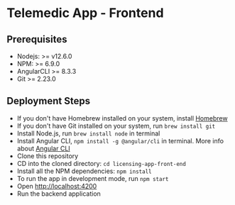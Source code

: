 # Telemedic App - Frontend

## Prerequisites

- Nodejs: >= v12.6.0
- NPM: >= 6.9.0
- AngularCLI >= 8.3.3
- Git >= 2.23.0

## Deployment Steps

- If you don't have Homebrew installed on your system, install [Homebrew](https://brew.sh/)
- If you don't have Git installed on your system, run `brew install git`
- Install Node.js, run `brew install node` in terminal
- Install Angular CLI, `npm install -g @angular/cli` in terminal. More info about [Angular CLI](https://angular.io/cli)
- Clone this repository
- CD into the cloned directory: `cd licensing-app-front-end`
- Install all the NPM dependencies: `npm install`
- To run the app in development mode, run `npm start`
- Open [http://localhost:4200](http://localhost:4200)
- Run the backend application
